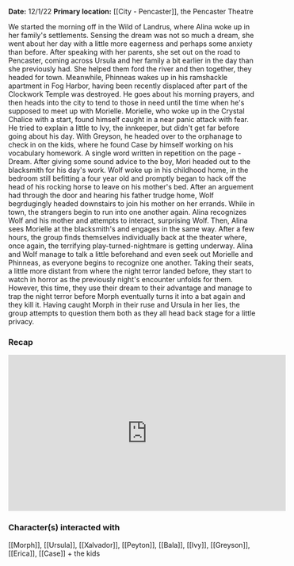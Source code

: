 **Date:** 12/1/22
**Primary location:** [[City - Pencaster]], the Pencaster Theatre

We started the morning off in the Wild of Landrus, where Alina woke up in her family's settlements. Sensing the dream was not so much a dream, she went about her day with a little more eagerness and perhaps some anxiety than before. After speaking with her parents, she set out on the road to Pencaster, coming across Ursula and her family a bit earlier in the day than she previously had. She helped them ford the river and then together, they headed for town. Meanwhile, Phinneas wakes up in his ramshackle apartment in Fog Harbor, having been recently displaced after part of the Clockwork Temple was destroyed. He goes about his morning prayers, and then heads into the city to tend to those in need until the time when he's supposed to meet up with Morielle. Morielle, who woke up in the Crystal Chalice with a start, found himself caught in a near panic attack with fear. He tried to explain a little to Ivy, the innkeeper, but didn't get far before going about his day. With Greyson, he headed over to the orphanage to check in on the kids, where he found Case by himself working on his vocabulary homework. A single word written in repetition on the page - Dream. After giving some sound advice to the boy, Mori headed out to the blacksmith for his day's work. Wolf woke up in his childhood home, in the bedroom still befitting a four year old and promptly began to hack off the head of his rocking horse to leave on his mother's bed. After an arguement had through the door and hearing his father trudge home, Wolf begrdugingly headed downstairs to join his mother on her errands. While in town, the strangers begin to run into one another again. Alina recognizes Wolf and his mother and attempts to interact, surprising Wolf. Then, Alina sees Morielle at the blacksmith's and engages in the same way. After a few hours, the group finds themselves individually back at the theater where, once again, the terrifying play-turned-nightmare is getting underway. Alina and Wolf manage to talk a little beforehand and even seek out Morielle and Phinneas, as everyone begins to recognize one another. Taking their seats, a little more distant from where the night terror landed before, they start to watch in horror as the previously night's encounter unfolds for them. However, this time, they use their dream to their advantage and manage to trap the night terror before Morph eventually turns it into a bat again and they kill it. Having caught Morph in their ruse and Ursula in her lies, the group attempts to question them both as they all head back stage for a little privacy. 

### Recap

<iframe width="560" height="315" src="https://www.youtube.com/embed/xHCOefuawJg" title="YouTube video player" frameborder="0" allow="accelerometer; autoplay; clipboard-write; encrypted-media; gyroscope; picture-in-picture; web-share" allowfullscreen></iframe>

### Character(s) interacted with

[[Morph]], [[Ursula]], [[Xalvador]], [[Peyton]], [[Bala]], [[Ivy]], [[Greyson]], [[Erica]], [[Case]] + the kids